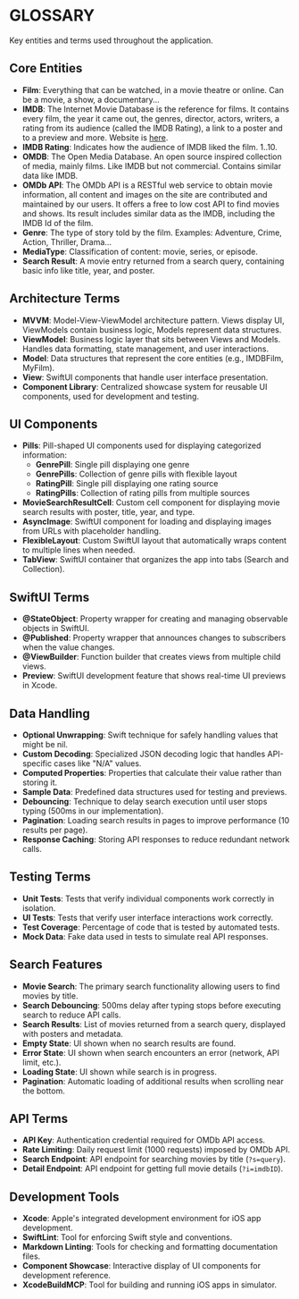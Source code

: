 # GLOSSARY

Key entities and terms used throughout the application.

## Core Entities

- **Film**: Everything that can be watched, in a movie theatre or online. Can be a movie, a show, a documentary...
- **IMDB**: The Internet Movie Database is the reference for films. It contains every film, the year it came out, the genres, director, actors, writers, a rating from its audience (called the IMDB Rating), a link to a poster and to a preview and more. Website is [here](https://www.imdb.com/).
- **IMDB Rating**: Indicates how the audience of IMDB liked the film. 1..10.
- **OMDB**: The Open Media Database. An open source inspired collection of media, mainly films. Like IMDB but not commercial. Contains similar data like IMDB.
- **OMDb API**: The OMDb API is a RESTful web service to obtain movie information, all content and images on the site are contributed and maintained by our users. It offers a free to low cost API to find movies and shows. Its result includes similar data as the IMDB, including the IMDB Id of the film.
- **Genre**: The type of story told by the film. Examples: Adventure, Crime, Action, Thriller, Drama...
- **MediaType**: Classification of content: movie, series, or episode.
- **Search Result**: A movie entry returned from a search query, containing basic info like title, year, and poster.

## Architecture Terms

- **MVVM**: Model-View-ViewModel architecture pattern. Views display UI, ViewModels contain business logic, Models represent data structures.
- **ViewModel**: Business logic layer that sits between Views and Models. Handles data formatting, state management, and user interactions.
- **Model**: Data structures that represent the core entities (e.g., IMDBFilm, MyFilm).
- **View**: SwiftUI components that handle user interface presentation.
- **Component Library**: Centralized showcase system for reusable UI components, used for development and testing.

## UI Components

- **Pills**: Pill-shaped UI components used for displaying categorized information:
  - **GenrePill**: Single pill displaying one genre
  - **GenrePills**: Collection of genre pills with flexible layout
  - **RatingPill**: Single pill displaying one rating source
  - **RatingPills**: Collection of rating pills from multiple sources
- **MovieSearchResultCell**: Custom cell component for displaying movie search results with poster, title, year, and type.
- **AsyncImage**: SwiftUI component for loading and displaying images from URLs with placeholder handling.
- **FlexibleLayout**: Custom SwiftUI layout that automatically wraps content to multiple lines when needed.
- **TabView**: SwiftUI container that organizes the app into tabs (Search and Collection).

## SwiftUI Terms

- **@StateObject**: Property wrapper for creating and managing observable objects in SwiftUI.
- **@Published**: Property wrapper that announces changes to subscribers when the value changes.
- **@ViewBuilder**: Function builder that creates views from multiple child views.
- **Preview**: SwiftUI development feature that shows real-time UI previews in Xcode.

## Data Handling

- **Optional Unwrapping**: Swift technique for safely handling values that might be nil.
- **Custom Decoding**: Specialized JSON decoding logic that handles API-specific cases like "N/A" values.
- **Computed Properties**: Properties that calculate their value rather than storing it.
- **Sample Data**: Predefined data structures used for testing and previews.
- **Debouncing**: Technique to delay search execution until user stops typing (500ms in our implementation).
- **Pagination**: Loading search results in pages to improve performance (10 results per page).
- **Response Caching**: Storing API responses to reduce redundant network calls.

## Testing Terms

- **Unit Tests**: Tests that verify individual components work correctly in isolation.
- **UI Tests**: Tests that verify user interface interactions work correctly.
- **Test Coverage**: Percentage of code that is tested by automated tests.
- **Mock Data**: Fake data used in tests to simulate real API responses.

## Search Features

- **Movie Search**: The primary search functionality allowing users to find movies by title.
- **Search Debouncing**: 500ms delay after typing stops before executing search to reduce API calls.
- **Search Results**: List of movies returned from a search query, displayed with posters and metadata.
- **Empty State**: UI shown when no search results are found.
- **Error State**: UI shown when search encounters an error (network, API limit, etc.).
- **Loading State**: UI shown while search is in progress.
- **Pagination**: Automatic loading of additional results when scrolling near the bottom.

## API Terms

- **API Key**: Authentication credential required for OMDb API access.
- **Rate Limiting**: Daily request limit (1000 requests) imposed by OMDb API.
- **Search Endpoint**: API endpoint for searching movies by title (`?s=query`).
- **Detail Endpoint**: API endpoint for getting full movie details (`?i=imdbID`).

## Development Tools

- **Xcode**: Apple's integrated development environment for iOS app development.
- **SwiftLint**: Tool for enforcing Swift style and conventions.
- **Markdown Linting**: Tools for checking and formatting documentation files.
- **Component Showcase**: Interactive display of UI components for development reference.
- **XcodeBuildMCP**: Tool for building and running iOS apps in simulator.

